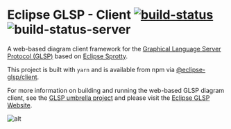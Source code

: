 # Eclipse GLSP - Client [![build-status](https://img.shields.io/jenkins/build?jobUrl=https%3A%2F%2Fci.eclipse.org%2Fglsp%2Fjob%2Feclipse-glsp%2Fjob%2Fglsp-client%2Fjob%2Fmaster%2F)](https://ci.eclipse.org/glsp/job/eclipse-glsp/job/glsp-client/job/master) ![build-status-server](https://img.shields.io/jenkins/build?jobUrl=https://ci.eclipse.org/glsp/job/deploy-npm-glsp-client/&label=publish)

A web-based diagram client framework for the [Graphical Language Server Protocol (GLSP)](https://github.com/eclipse-glsp/glsp) based on [Eclipse Sprotty](https://github.com/eclipse/sprotty).

This project is built with `yarn` and is available from npm via [@eclipse-glsp/client](https://www.npmjs.com/package/@eclipse-glsp/client).

For more information on building and running the web-based GLSP diagram client, see the [GLSP umbrella project](https://github.com/eclipse-glsp/glsp) and please visit the [Eclipse GLSP Website](https://www.eclipse.org/glsp).

![alt](https://www.eclipse.org/glsp/images/diagramanimated.gif)
